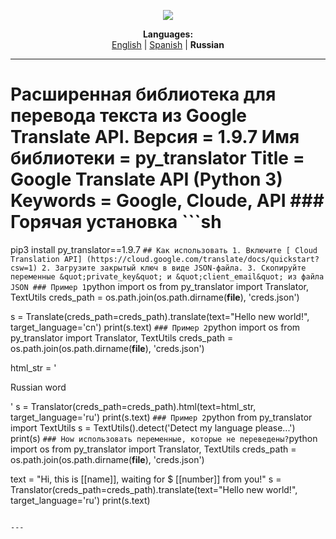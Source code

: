 <p align="center"><img src="https://github.com/markolofsen/py_translator//blob/master/.banners/banner_ru.png?raw=1" /></p>
<p align="center"><b>Languages:</b><br /><a href="https://github.com/markolofsen/py_translator/blob/master/README.md">English</a> | <a href="https://github.com/markolofsen/py_translator/blob/master/README_es.md">Spanish</a> | <b>Russian</b></p>

---

# Расширенная библиотека для перевода текста из Google Translate API. Версия = 1.9.7 Имя библиотеки = py_translator Title = Google Translate API (Python 3) Keywords = Google, Cloude, API ### Горячая установка ```sh
pip3 install py_translator==1.9.7
``` ## Как использовать 1. Включите [ Cloud Translation API] (https://cloud.google.com/translate/docs/quickstart?csw=1) 2. Загрузите закрытый ключ в виде JSON-файла. 3. Скопируйте переменные &quot;private_key&quot; и &quot;client_email&quot; из файла JSON ### Пример 1 ```python
import os
from py_translator import Translator, TextUtils
creds_path = os.path.join(os.path.dirname(__file__), 'creds.json')

s = Translate(creds_path=creds_path).translate(text="Hello new world!", target_language='cn')
print(s.text)
``` ### Пример 2 ```python
import os
from py_translator import Translator, TextUtils
creds_path = os.path.join(os.path.dirname(__file__), 'creds.json')

html_str = '<p>Russian word</p>'
s = Translator(creds_path=creds_path).html(text=html_str, target_language='ru')
print(s.text)
``` ### Пример 2 ```python
from py_translator import TextUtils
s = TextUtils().detect('Detect my language please...')
print(s)
``` ### How использовать переменные, которые не переведены? ```python
import os
from py_translator import Translator, TextUtils
creds_path = os.path.join(os.path.dirname(__file__), 'creds.json')

text = "Hi, this is [[name]], waiting for $ [[number]] from you!"
s = Translator(creds_path=creds_path).translate(text="Hello new world!", target_language='ru')
print(s.text)
``` Результат: &quot;Привет, это [[имя]], жду от тебя $ [[число]]!&quot;

---

